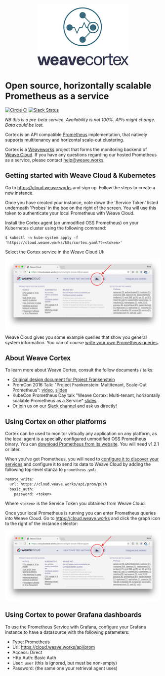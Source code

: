 <p align="center"><img src="imgs/logo.png" alt="Weave Cortex Logo"></p>

# Open source, horizontally scalable Prometheus as a service

[![Circle CI](https://circleci.com/gh/weaveworks/cortex/tree/master.svg?style=shield)](https://circleci.com/gh/weaveworks/cortex/tree/master)
[![Slack Status](https://slack.weave.works/badge.svg)](https://slack.weave.works)

*NB this is a pre-beta service. Availability is not 100%. APIs might change. Data could be lost.*

Cortex is an API compatible [Prometheus](https://prometheus.io) implementation, that natively supports multitenancy and horizontal scale-out clustering.

Cortex is a [Weaveworks](https://weave.works) project that forms the monitoring backend of [Weave Cloud](https://cloud.weave.works). If you have any questions regarding our hosted Prometheus as a service, please contact [help@weave.works](mailto:help@weave.works).

## Getting started with Weave Cloud & Kubernetes

Go to https://cloud.weave.works and sign up. Follow the steps to create a new instance.

Once you have created your instance, note down the 'Service Token' listed underneath 'Probes' in the box on the right of the screen. You will use this token to authenticate your local Prometheus with Weave Cloud.

Install the Cortex agent (an unmodified OSS Prometheus) on your Kubernetes cluster using the following command:

    $ kubectl -n kube-system apply -f 'https://cloud.weave.works/k8s/cortex.yaml?t=<token>'

Select the Cortex service in the Weave Cloud UI:

<p align="center"><img src="imgs/cloud.png" alt="Cropped screenshot of Weave Cloud showing Prometheus button as graph"></p>

Weave Cloud gives you some example queries that show you general system information.  You can of course [write your own Prometheus queries](https://prometheus.io/docs/querying/basics/).


## About Weave Cortex

To learn more about Weave Cortex, consult the follow documents / talks:

- [Original design document for Project Frankenstein](http://goo.gl/prdUYV)
- PromCon 2016 Talk: "Project Frankenstein: Multitenant, Scale-Out Prometheus": [video](https://youtu.be/3Tb4Wc0kfCM), [slides](http://www.slideshare.net/weaveworks/project-frankenstein-a-multitenant-horizontally-scalable-prometheus-as-a-service)
- KubeCon Prometheus Day talk "Weave Cortex: Multi-tenant, horizontally scalable Prometheus as a Service" [slides](http://www.slideshare.net/weaveworks/weave-cortex-multitenant-horizontally-scalable-prometheus-as-a-service)
- Or join us on [our Slack channel](https://slack.weave.works) and ask us directly!

## Using Cortex on other platforms

Cortex can be used to monitor virtually any application on any platform, as the local agent is a specially configured unmodified OSS Prometheus binary.  You can [download Prometheus from its website](https://prometheus.io/download/).  You will need v1.2.1 or later.

When you've got Prometheus, you will need to [configure it to discover your services](https://prometheus.io/docs/operating/configuration/) and configure it to send its data to Weave Cloud by adding the following top-level stanza to `prometheus.yml`:

    remote_write:
      url: https://cloud.weave.works/api/prom/push
      basic_auth:
        password: <token>

Where `<token>` is the Service Token you obtained from Weave Cloud.

Once your local Prometheus is running you can enter Prometheus queries into
Weave Cloud. Go to https://cloud.weave.works and click the graph icon to the
right of the instance selector:

<p align="center"><img src="imgs/cloud.png" alt="Cropped screenshot of Weave Cloud showing Prometheus button as graph"></p>

## Using Cortex to power Grafana dashboards

To use the Prometheus Service with Grafana, configure your Grafana instance to have a datasource with the following parameters:

- Type: Prometheus
- Url: https://cloud.weave.works/api/prom
- Access: Direct
- Http Auth: Basic Auth
- User: `user` (this is ignored, but must be non-empty)
- Password: <Service Token> (the same one your retrieval agent uses)


